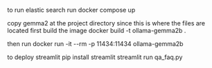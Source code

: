to run elastic search
run docker compose up

copy gemma2 at the project directory since this is where the files are located
first build the image
docker build -t ollama-gemma2b .

then run
docker run -it --rm -p 11434:11434 ollama-gemma2b

to deploy streamlit
pip install streamlit
streamlit run qa_faq.py